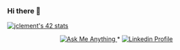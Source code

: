 ### Hi there 👋

[![jclement's 42 stats](https://badge42.vercel.app/api/v2/cl614w40m001109me387pzyjk/stats?cursusId=21&coalitionId=undefined)](https://github.com/JaeSeoKim/badge42)


<p align="center">
	<a href="mailto:jclement@student.42.rio">
		<img alt="Ask Me Anything" src="https://img.shields.io/badge/-Ask_me_anything-blueviolet?style=flat&logo=Gmail&logoColor=white&link=mailto:jclement@student.42.rio" />
	</a>
	<span> * </span>
	<a href="https://www.linkedin.com/in/joanna-clementino-4170a21b1/">
		<img alt="Linkedin Profile" src="https://img.shields.io/badge/-Linkedin_Profile-0072b1?style=flat&logo=Linkedin&logoColor=white&link=https://www.linkedin.com/in/itsmevitinn/" />
	</a>
</p>
